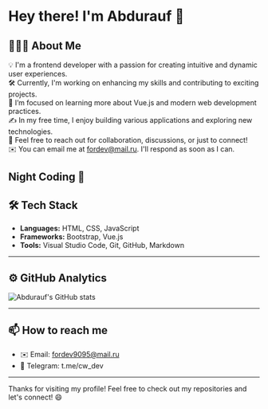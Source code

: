 # Hey there! I'm Abdurauf 👋

## 👨🏻‍💻 About Me
💡 I'm a frontend developer with a passion for creating intuitive and dynamic user experiences.  
🛠 Currently, I'm working on enhancing my skills and contributing to exciting projects.  
🌱 I’m focused on learning more about Vue.js and modern web development practices.  
✍️ In my free time, I enjoy building various applications and exploring new technologies.  
💬 Feel free to reach out for collaboration, discussions, or just to connect!  
✉️ You can email me at fordev@mail.ru. I'll respond as soon as I can.



## Night Coding 🌙

## 🛠 Tech Stack
- **Languages:** HTML, CSS, JavaScript
- **Frameworks:** Bootstrap, Vue.js
- **Tools:** Visual Studio Code, Git, GitHub, Markdown

---

## ⚙️ GitHub Analytics
![Abdurauf's GitHub stats](https://github-readme-stats.vercel.app/api?username=yourusername&show_icons=true&theme=radical)

---

## 📫 How to reach me
- ✉️ Email: fordev9095@mail.ru
- 📱 Telegram: t.me/cw_dev

---

Thanks for visiting my profile! Feel free to check out my repositories and let's connect! 😄
